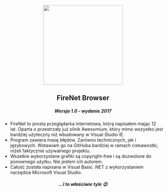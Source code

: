 <p align="center">
  <img src="https://cdn.pixabay.com/photo/2013/03/30/00/10/world-97864_960_720.png" width="250" />
<h2 align="center">FireNet Browser</h2> 
<h5 align="center">Wersja 1.0 - wydanie 2017</h5> 


  - FireNet to prosta przeglądarka internetowa, którą napisałem mając 12 lat. Oparta o przestrzały już silnik Awesomium, który mimo wszystko jest bardziej użyteczny niż wbudowany w Visual Studio IE. 
  - Program zawiera masę błędów. Zarówno technicznych, jak i językowych. Wstawiam go na GitHuba bardziej w ramach ciekawostki, niżeli faktycznie używalnego projektu. 
  - Wszelkie wykorzystane grafiki są copyright-free i są dozwolone do ponownego użytku. Nie jestem ich autorem.
  - Całość została napisana w Visual Basic .NET z wykorzystaniem narzędzia Microsoft Visual Studio.

<h5 align="center">...I to właściwie tyle 😉</h5> 
